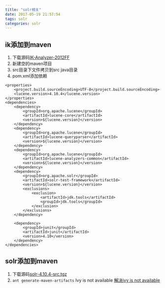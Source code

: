 ```yaml
---
title: "solr相关"
date: 2017-05-19 21:57:54
tags: solr
categories: solr
---
```


## ik添加到maven
1. 下载源码[IK-Analyzer-2012FF](https://git.oschina.net/wltea/IK-Analyzer-2012FF.git)
2. 新建空的maven项目
3. src目录下文件拷贝到src java目录
3. pom.xml添加依赖
```
<properties>
    <project.build.sourceEncoding>UTF-8</project.build.sourceEncoding>
    <lucene.version>4.10.4</lucene.version>
</properties>
<dependencies>
    <dependency>
        <groupId>org.apache.lucene</groupId>
        <artifactId>lucene-core</artifactId>
        <version>${lucene.version}</version>
    </dependency>
    <dependency>
        <groupId>org.apache.lucene</groupId>
        <artifactId>lucene-queryparser</artifactId>
        <version>${lucene.version}</version>
    </dependency>
    <dependency>
        <groupId>org.apache.lucene</groupId>
        <artifactId>lucene-analyzers-common</artifactId>
        <version>${lucene.version}</version>
    </dependency>
    <dependency>
        <groupId>org.apache.solr</groupId>
        <artifactId>solr-test-framework</artifactId>
        <version>${lucene.version}</version>
        <exclusions>
            <exclusion>
                <artifactId>jdk.tools</artifactId>
                <groupId>jdk.tools</groupId>
            </exclusion>
        </exclusions>
    </dependency>

    <dependency>
        <groupId>junit</groupId>
        <artifactId>junit</artifactId>
        <version>4.10</version>
    </dependency>
</dependencies>
```

## solr添加到maven
1. 下载源码[solr-4.10.4-src.tgz](http://archive.apache.org/dist/lucene/solr/4.10.4/)
2. `ant generate-maven-artifacts`
Ivy is not available
[解决ivy is not available](http://www.hankcs.com/program/java/solve-the-ivy-is-not-available.html)


